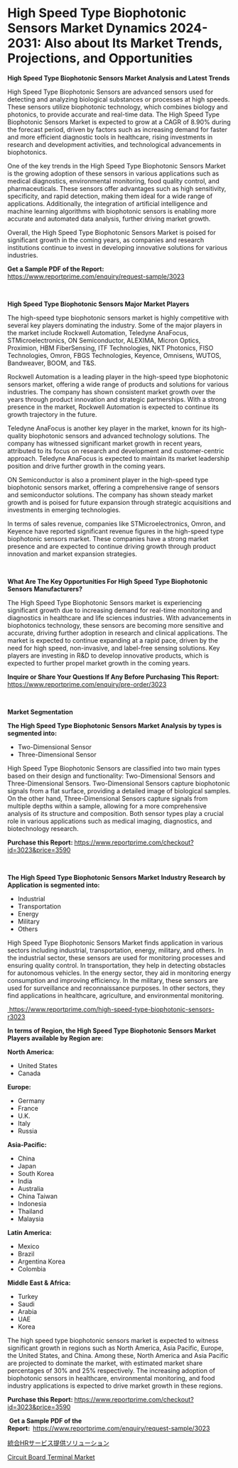 <p><h1>High Speed Type Biophotonic Sensors Market Dynamics 2024-2031: Also about Its Market Trends, Projections, and Opportunities</h1></p><p><strong>High Speed Type Biophotonic Sensors Market Analysis and Latest Trends</strong></p>
<p><p>High Speed Type Biophotonic Sensors are advanced sensors used for detecting and analyzing biological substances or processes at high speeds. These sensors utilize biophotonic technology, which combines biology and photonics, to provide accurate and real-time data. The High Speed Type Biophotonic Sensors Market is expected to grow at a CAGR of 8.90% during the forecast period, driven by factors such as increasing demand for faster and more efficient diagnostic tools in healthcare, rising investments in research and development activities, and technological advancements in biophotonics.</p><p>One of the key trends in the High Speed Type Biophotonic Sensors Market is the growing adoption of these sensors in various applications such as medical diagnostics, environmental monitoring, food quality control, and pharmaceuticals. These sensors offer advantages such as high sensitivity, specificity, and rapid detection, making them ideal for a wide range of applications. Additionally, the integration of artificial intelligence and machine learning algorithms with biophotonic sensors is enabling more accurate and automated data analysis, further driving market growth.</p><p>Overall, the High Speed Type Biophotonic Sensors Market is poised for significant growth in the coming years, as companies and research institutions continue to invest in developing innovative solutions for various industries.</p></p>
<p><strong>Get a Sample PDF of the Report:&nbsp;</strong> <a href="https://www.reportprime.com/enquiry/request-sample/3023">https://www.reportprime.com/enquiry/request-sample/3023</a></p>
<p>&nbsp;</p>
<p><strong>High Speed Type Biophotonic Sensors Major Market Players</strong></p>
<p><p>The high-speed type biophotonic sensors market is highly competitive with several key players dominating the industry. Some of the major players in the market include Rockwell Automation, Teledyne AnaFocus, STMicroelectronics, ON Semiconductor, ALEXIMA, Micron Optics, Proximion, HBM FiberSensing, ITF Technologies, NKT Photonics, FISO Technologies, Omron, FBGS Technologies, Keyence, Omnisens, WUTOS, Bandweaver, BOOM, and T&S.</p><p>Rockwell Automation is a leading player in the high-speed type biophotonic sensors market, offering a wide range of products and solutions for various industries. The company has shown consistent market growth over the years through product innovation and strategic partnerships. With a strong presence in the market, Rockwell Automation is expected to continue its growth trajectory in the future.</p><p>Teledyne AnaFocus is another key player in the market, known for its high-quality biophotonic sensors and advanced technology solutions. The company has witnessed significant market growth in recent years, attributed to its focus on research and development and customer-centric approach. Teledyne AnaFocus is expected to maintain its market leadership position and drive further growth in the coming years.</p><p>ON Semiconductor is also a prominent player in the high-speed type biophotonic sensors market, offering a comprehensive range of sensors and semiconductor solutions. The company has shown steady market growth and is poised for future expansion through strategic acquisitions and investments in emerging technologies.</p><p>In terms of sales revenue, companies like STMicroelectronics, Omron, and Keyence have reported significant revenue figures in the high-speed type biophotonic sensors market. These companies have a strong market presence and are expected to continue driving growth through product innovation and market expansion strategies.</p></p>
<p>&nbsp;</p>
<p><strong>What Are The Key Opportunities For High Speed Type Biophotonic Sensors Manufacturers?</strong></p>
<p><p>The High Speed Type Biophotonic Sensors market is experiencing significant growth due to increasing demand for real-time monitoring and diagnostics in healthcare and life sciences industries. With advancements in biophotonics technology, these sensors are becoming more sensitive and accurate, driving further adoption in research and clinical applications. The market is expected to continue expanding at a rapid pace, driven by the need for high speed, non-invasive, and label-free sensing solutions. Key players are investing in R&D to develop innovative products, which is expected to further propel market growth in the coming years.</p></p>
<p><strong>Inquire or Share Your Questions If Any Before Purchasing This Report:</strong> <a href="https://www.reportprime.com/enquiry/pre-order/3023">https://www.reportprime.com/enquiry/pre-order/3023</a></p>
<p>&nbsp;</p>
<p><strong>Market Segmentation</strong></p>
<p><strong>The High Speed Type Biophotonic Sensors Market Analysis by types is segmented into:</strong></p>
<p><ul><li>Two-Dimensional Sensor</li><li>Three-Dimensional Sensor</li></ul></p>
<p><p>High Speed Type Biophotonic Sensors are classified into two main types based on their design and functionality: Two-Dimensional Sensors and Three-Dimensional Sensors. Two-Dimensional Sensors capture biophotonic signals from a flat surface, providing a detailed image of biological samples. On the other hand, Three-Dimensional Sensors capture signals from multiple depths within a sample, allowing for a more comprehensive analysis of its structure and composition. Both sensor types play a crucial role in various applications such as medical imaging, diagnostics, and biotechnology research.</p></p>
<p><strong>Purchase this Report:&nbsp;</strong><a href="https://www.reportprime.com/checkout?id=3023&price=3590">https://www.reportprime.com/checkout?id=3023&price=3590</a></p>
<p>&nbsp;</p>
<p><strong>The High Speed Type Biophotonic Sensors Market Industry Research by Application is segmented into:</strong></p>
<p><ul><li>Industrial</li><li>Transportation</li><li>Energy</li><li>Military</li><li>Others</li></ul></p>
<p><p>High Speed Type Biophotonic Sensors Market finds application in various sectors including industrial, transportation, energy, military, and others. In the industrial sector, these sensors are used for monitoring processes and ensuring quality control. In transportation, they help in detecting obstacles for autonomous vehicles. In the energy sector, they aid in monitoring energy consumption and improving efficiency. In the military, these sensors are used for surveillance and reconnaissance purposes. In other sectors, they find applications in healthcare, agriculture, and environmental monitoring.</p></p>
<p><a href="https://www.reportprime.com/high-speed-type-biophotonic-sensors-r3023">&nbsp;https://www.reportprime.com/high-speed-type-biophotonic-sensors-r3023</a></p>
<p><strong>In terms of Region, the High Speed Type Biophotonic Sensors Market Players available by Region are:</strong></p>
<p>
    <p> <strong> North America: </strong>
        <ul>
            <li>United States</li>
            <li>Canada</li>
        </ul>
        </p> 
    <p> <strong> Europe: </strong>
        <ul>
            <li>Germany</li>
            <li>France</li>
            <li>U.K.</li>
            <li>Italy</li>
            <li>Russia</li>
        </ul>
        </p> 
    <p> <strong> Asia-Pacific: </strong>
        <ul>
            <li>China</li>
            <li>Japan</li>
            <li>South Korea</li>
            <li>India</li>
            <li>Australia</li>
            <li>China Taiwan</li>
            <li>Indonesia</li>
            <li>Thailand</li>
            <li>Malaysia</li>
        </ul>
        </p> 
    <p> <strong> Latin America: </strong>
        <ul>
            <li>Mexico</li>
            <li>Brazil</li>
            <li>Argentina Korea</li>
            <li>Colombia</li>
        </ul>
        </p> 
    <p> <strong> Middle East & Africa: </strong>
        <ul>
            <li>Turkey</li>
            <li>Saudi</li>
            <li>Arabia</li>
            <li>UAE</li>
            <li>Korea</li>
        </ul>
    </p>
    </p>
<p><p>The high speed type biophotonic sensors market is expected to witness significant growth in regions such as North America, Asia Pacific, Europe, the United States, and China. Among these, North America and Asia Pacific are projected to dominate the market, with estimated market share percentages of 30% and 25% respectively. The increasing adoption of biophotonic sensors in healthcare, environmental monitoring, and food industry applications is expected to drive market growth in these regions.</p></p>
<p><strong>Purchase this Report: </strong><a href="https://www.reportprime.com/checkout?id=3023&price=3590">https://www.reportprime.com/checkout?id=3023&price=3590</a></p>
<p>&nbsp;<strong>Get a Sample PDF of the Report:&nbsp;&nbsp;</strong><a href="https://www.reportprime.com/enquiry/request-sample/3023">https://www.reportprime.com/enquiry/request-sample/3023</a></p>
<p><strong></strong></p>
<p><p><a href="https://github.com/JanickJohns/Market-Research-Report-List-2/blob/main/813497583142.md">統合HRサービス提供ソリューション</a></p><p><a href="https://github.com/theanastasiyah/Market-Research-Report-List-2/blob/main/circuit-board-terminal-market.md">Circuit Board Terminal Market</a></p></p>